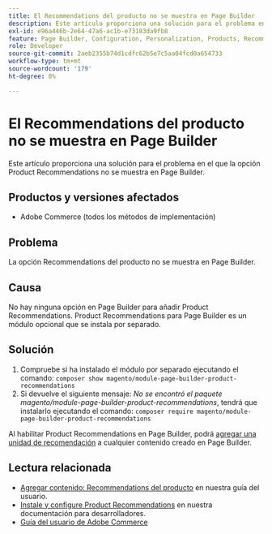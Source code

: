```yaml
---
title: El Recommendations del producto no se muestra en Page Builder
description: Este artículo proporciona una solución para el problema en el que la opción Product Recommendations no se muestra en Page Builder.
exl-id: e96a446b-2e64-47a6-ac1b-e73183da9fb8
feature: Page Builder, Configuration, Personalization, Products, Recommendations
role: Developer
source-git-commit: 2aeb2355b74d1cdfc62b5e7c5aa04fcd0a654733
workflow-type: tm+mt
source-wordcount: '179'
ht-degree: 0%

---
```


# El Recommendations del producto no se muestra en Page Builder

Este artículo proporciona una solución para el problema en el que la opción Product Recommendations no se muestra en Page Builder.

## Productos y versiones afectados

* Adobe Commerce (todos los métodos de implementación)

## Problema

La opción Recommendations del producto no se muestra en Page Builder.

## Causa

No hay ninguna opción en Page Builder para añadir Product Recommendations. Product Recommendations para Page Builder es un módulo opcional que se instala por separado.

## Solución

1. Compruebe si ha instalado el módulo por separado ejecutando el comando: `composer show magento/module-page-builder-product-recommendations`
1. Si devuelve el siguiente mensaje: *No se encontró el paquete magento/module-page-builder-product-recommendations*, tendrá que instalarlo ejecutando el comando: `composer require magento/module-page-builder-product-recommendations`

Al habilitar Product Recommendations en Page Builder, podrá [agregar una unidad de recomendación](https://experienceleague.adobe.com/docs/commerce-admin/page-builder/add-content/recommendations.html?lang=es) a cualquier contenido creado en Page Builder.

## Lectura relacionada

* [Agregar contenido: Recommendations del producto](https://experienceleague.adobe.com/docs/commerce-admin/page-builder/add-content/recommendations.html?lang=es) en nuestra guía del usuario.
* [Instale y configure Product Recommendations](https://experienceleague.adobe.com/es/docs/commerce-merchant-services/product-recommendations/getting-started/install-configure) en nuestra documentación para desarrolladores.
* [Guía del usuario de Adobe Commerce](https://experienceleague.adobe.com/es/docs/commerce-admin/user-guides/home)
